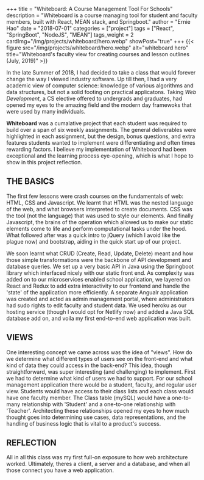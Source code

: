 +++
title = "Whiteboard: A Course Management Tool For Schools"
description = "Whiteboard is a course managing tool for student and faculty members, built with React, MEAN stack, and Springboot."
author = "Ernie Hao"
date = "2018-07-01"
categories = ["project"]
tags = ["React", "SpringBoot", "NodeJS", "MEAN"]
tags_weight = 2
cardImg="/img/projects/whiteboard/hero.webp"
showPost="true"
+++
{{< figure src="/img/projects/whiteboard/hero.webp" alt="whiteboard hero" title="Whiteboard's faculty view for creating courses and lesson outlines (July, 2019)" >}}

In the late Summer of 2018, I had decided to take a class that would forever change the way I viewed industry software. Up till then, I had a very academic view of computer science: knowledge of various algorithms and data structures, but not a solid footing on practical applicatons. Taking *Web Development*, a CS elective offered to undergrads and graduates, had opened my eyes to the amazing field and the modern day framewoks that were used by many individuals.

**Whiteboard** was a cumalative project that each student was required to build over a span of six weekly assignments. The general deliverables were highlighted in each assignment, but the design, bonus questions, and extra features students wanted to implement were differentiating and often times rewarding factors. I believe my implementation of Whiteboard had been exceptional and the learning process eye-opening, which is what I hope to show in this project reflection.

## THE BASICS
The first few lessons were crash courses on the fundamentals of web: HTML, CSS and Javascript. We learnt that HTML was the nested language of the web, and what browsers interpreted to create documents. CSS was the tool (not the language) that was used to style our elements. And finally Javascript, the brains of the operation which allowed us to make our static elements come to life and perform computational tasks under the hood. What followed after was a quick intro to jQuery (which I avoid like the plague now) and bootstrap, aiding in the quick start up of our project.

We soon learnt what CRUD (Create, Read, Update, Delete) meant and how those simple transformations were the backbone of API development and database queries. We set up a very basic API in Java using the Springboot library which interfaced nicely with our static front end. As complexity was added on to our microservices enabled school application, we layered on React and Redux to add extra interactivity to our frontend and handle the 'state' of the application more efficiently. A separate Angualr application was created and acted as admin management portal, where administrators had sudo rights to edit faculty and student data. We used heroku as our hosting service (though I would opt for Netlify now) and added a Java SQL database add on, and voila my first end-to-end web application was built.

## VIEWS
One interesting concept we came across was the idea of "views". How do we determine what different types of users see on the front-end and what kind of data they could access in the back-end? This idea, though straightforward, was super interesting (and challenging) to implement. First we had to determine what kind of users we had to support. For our school management application there would be a student, faculty, and regular user view. Students would have access to their class lists and each class would have one faculty member. The Class table (mySQL) would have a one-to-many relationship with 'Student' and a one-to-one relationship with 'Teacher'. Architecting these relationships opened my eyes to how much thought goes into determining use cases, data representations, and the handling of business logic that is vital to a product's success.

## REFLECTION
All in all this class was my first full-on exposure to how web architecture worked. Ultimately, theres a client, a server and a database, and when all those connect you have a web application.